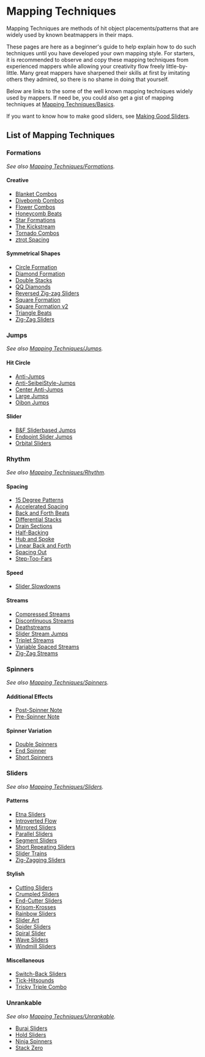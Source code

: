 # Mapping Techniques

Mapping Techniques are methods of hit object placements/patterns that are widely used by known beatmappers in their maps.

These pages are here as a beginner's guide to help explain how to do such techniques until you have developed your own mapping style. For starters, it is recommended to observe and copy these mapping techniques from experienced mappers while allowing your creativity flow freely little-by-little. Many great mappers have sharpened their skills at first by imitating others they admired, so there is no shame in doing that yourself.

Below are links to the some of the well known mapping techniques widely used by mappers. If need be, you could also get a gist of mapping techniques at [Mapping Techniques/Basics](./Basics/).

If you want to know how to make good sliders, see [Making Good Sliders](./Making-Good-Sliders).

## List of Mapping Techniques

<!-- please place all mapping techniques in alphabetical order -->

### Formations

*See also [Mapping Techniques/Formations](./Formations/).*

#### Creative

- [Blanket Combos](./Formations/#blanket-combos)
- [Divebomb Combos](./Formations/#divebomb-combos)
- [Flower Combos](./Formations/#flower-combos)
- [Honeycomb Beats](./Formations/#honeycomb-beats)
- [Star Formations](./Formations/#star-formations)
- [The Kickstream](./Formations/#the-kickstream)
- [Tornado Combos](./Formations/#tornado-combos)
- [ztrot Spacing](./Formations/#ztrot-spacing)

#### Symmetrical Shapes

- [Circle Formation](./Formations/#circle-formation)
- [Diamond Formation](./Formations/#diamond-formation)
- [Double Stacks](./Formations/#double-stacks)
- [QQ Diamonds](./Formations/#qq-diamonds)
- [Reversed Zig-zag Sliders](./Formations/#reversed-zig-zag-sliders)
- [Square Formation](./Formations/#square-formation)
- [Square Formation v2](./Formations/#square-formation-v2)
- [Triangle Beats](./Formations/#triangle-beats)
- [Zig-Zag Sliders](./Formations/#zig-zag-sliders)

### Jumps

*See also [Mapping Techniques/Jumps](./Jumps/).*

#### Hit Circle

- [Anti-Jumps](./Jumps/#anti-jumps)
- [Anti-SeibeiStyle-Jumps](./Jumps/#anti-seibeistyle-jumps)
- [Center Anti-Jumps](./Jumps/#center-anti-jumps)
- [Large Jumps](./Jumps/#large-jumps)
- [Oibon Jumps](./Jumps/#oibon-jumps)

#### Slider

- [B&F Sliderbased Jumps](./Jumps/#b-f-sliderbased-jumps)
- [Endpoint Slider Jumps](./Jumps/#endpoint-slider-jumps)
- [Orbital Sliders](./Jumps/#orbital-sliders)

### Rhythm

*See also [Mapping Techniques/Rhythm](./Rhythm/).*

#### Spacing

- [15 Degree Patterns](./Rhythm/#15-degree-patterns)
- [Accelerated Spacing](./Rhythm/#accelerated-spacing)
- [Back and Forth Beats](./Rhythm/#back-and-forth-beats)
- [Differential Stacks](./Rhythm/#differential-stacks)
- [Drain Sections](./Rhythm/#drain-sections)
- [Half-Backing](./Rhythm/#half-backing)
- [Hub and Spoke](./Rhythm/#hub-and-spoke)
- [Linear Back and Forth](./Rhythm/#linear-back-and-forth)
- [Spacing Out](./Rhythm/#spacing-out)
- [Step-Too-Fars](./Rhythm/#step-too-fars)

#### Speed

- [Slider Slowdowns](./Rhythm/#slider-slowdowns)

#### Streams

- [Compressed Streams](./Rhythm/#compressed-streams)
- [Discontinuous Streams](./Rhythm/#discontinuous-streams)
- [Deathstreams](./Rhythm/#deathstreams)
- [Slider Stream Jumps](./Rhythm/#slider-stream-jumps)
- [Triplet Streams](./Rhythm/#triplet-streams)
- [Variable Spaced Streams](./Rhythm/#variable-spaced-streams)
- [Zig-Zag Streams](./Rhythm/#zig-zag-streams)

### Spinners

*See also [Mapping Techniques/Spinners](./Spinners/).*

#### Additional Effects

- [Post-Spinner Note](./Spinner/#post-spinner-note)
- [Pre-Spinner Note](./Spinner/#pre-spinner-note)

#### Spinner Variation

- [Double Spinners](./Spinner/#double-spinners)
- [End Spinner](./Spinner/#end-spinner)
- [Short Spinners](./Spinner/#short-spinners)

### Sliders

*See also [Mapping Techniques/Sliders](./Sliders/).*

#### Patterns

- [Etna Sliders](./Sliders/#etna-sliders)
- [Introverted Flow](./Sliders/#introverted-flow)
- [Mirrored Sliders](./Sliders/#mirrored-sliders)
- [Parallel Sliders](./Sliders/#parallel-sliders)
- [Segment Sliders](./Sliders/#segment-sliders)
- [Short Repeating Sliders](./Sliders/#short-repeating-sliders)
- [Slider Trains](./Sliders/#slider-trains)
- [Zig-Zagging Sliders](./Sliders/#zig-zagging-sliders)

#### Stylish

- [Cutting Sliders](./Sliders/#cutting-sliders)
- [Crumpled Sliders](./Sliders/#crumpled-sliders)
- [End-Cutter Sliders](./Sliders/#end-cutter-sliders)
- [Krisom-Krosses](./Sliders/#krisom-krosses)
- [Rainbow Sliders](./Sliders/#rainbow-sliders)
- [Slider Art](./Sliders/#slider-art)
- [Spider Sliders](./Sliders/#spider-sliders)
- [Spiral Slider](./Sliders/#spiral-slider)
- [Wave Sliders](./Sliders/#wave-sliders)
- [Windmill Sliders](./Sliders/#windmill-sliders)

#### Miscellaneous

- [Switch-Back Sliders](./Sliders/#switch-back-sliders)
- [Tick-Hitsounds](./Sliders/#tick-hitsounds)
- [Tricky Triple Combo](./Sliders/#tricky-triple-combo)

### Unrankable

*See also [Mapping Techniques/Unrankable](./Unrankable/).*

- [Burai Sliders](./Unrankable/#burai-sliders)
- [Hold Sliders](./Unrankable/#hold-sliders)
- [Ninja Spinners](./Unrankable/#ninja-spinners)
- [Stack Zero](./Unrankable/#stack-zero)